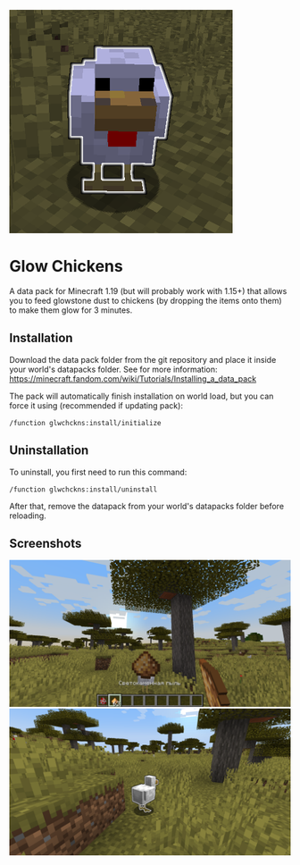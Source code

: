![logo](logo.png)

# Glow Chickens

A data pack for Minecraft 1.19 (but will probably work with 1.15+) that allows
you to feed glowstone dust to chickens (by dropping the items onto them) to make
them glow for 3 minutes.

## Installation

Download the data pack folder from the git repository and place it inside your
world's datapacks folder. See for more information:
https://minecraft.fandom.com/wiki/Tutorials/Installing_a_data_pack

The pack will automatically finish installation on world load, but you can force
it using (recommended if updating pack):

```text
/function glwchckns:install/initialize
```

## Uninstallation

To uninstall, you first need to run this command:

```text
/function glwchckns:install/uninstall
```

After that, remove the datapack from your world's datapacks folder before
reloading.

## Screenshots

![feeding a chicken glowstone](screenshots/feeding_glowstone.png)
![a glowing chicken](screenshots/glowing_chicken.png)

